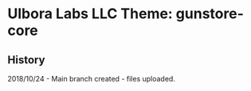# Ulbora Labs LLC Theme: gunstore-core


## History

2018/10/24 - Main branch created - files uploaded.
